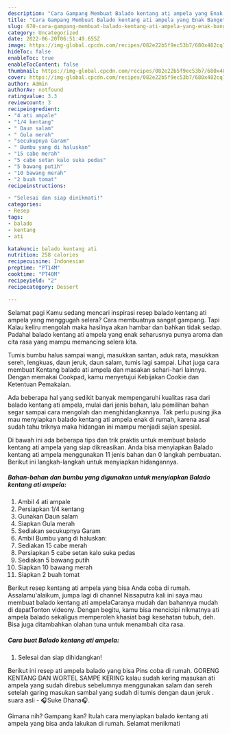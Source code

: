 ```yaml
---
description: "Cara Gampang Membuat Balado kentang ati ampela yang Enak Banget, Buat Buka Puasa}"
title: "Cara Gampang Membuat Balado kentang ati ampela yang Enak Banget, Buat Buka Puasa}"
slug: 670-cara-gampang-membuat-balado-kentang-ati-ampela-yang-enak-banget-buat-buka-puasa
category: Uncategorized
date: 2022-06-20T06:51:49.655Z
image: https://img-global.cpcdn.com/recipes/082e22b5f9ec53b7/680x482cq70/balado-kentang-ati-ampela-foto-resep-utama.jpg
hideToc: false
enableToc: true
enableTocContent: false
thumbnail: https://img-global.cpcdn.com/recipes/082e22b5f9ec53b7/680x482cq70/balado-kentang-ati-ampela-foto-resep-utama.jpg
cover: https://img-global.cpcdn.com/recipes/082e22b5f9ec53b7/680x482cq70/balado-kentang-ati-ampela-foto-resep-utama.jpg
author: Admin
authorAv: notfound
ratingvalue: 3.3
reviewcount: 3
recipeingredient:
- "4 ati ampale"
- "1/4 kentang"
- " Daun salam"
- " Gula merah"
- "secukupnya Garam"
- " Bumbu yang di haluskan"
- "15 cabe merah"
- "5 cabe setan kalo suka pedas"
- "5 bawang putih"
- "10 bawang merah"
- "2 buah tomat"
recipeinstructions:

- "Selesai dan siap dinikmati!"
categories:
- Resep
tags:
- balado
- kentang
- ati

katakunci: balado kentang ati 
nutrition: 258 calories
recipecuisine: Indonesian
preptime: "PT14M"
cooktime: "PT40M"
recipeyield: "2"
recipecategory: Dessert

---
```



Selamat pagi Kamu sedang mencari inspirasi resep balado kentang ati ampela yang menggugah selera? Cara membuatnya sangat gampang. Tapi Kalau keliru mengolah maka hasilnya akan hambar dan bahkan tidak sedap. Padahal balado kentang ati ampela yang enak seharusnya punya aroma dan cita rasa yang mampu memancing selera kita.


Tumis bumbu halus sampai wangi, masukkan santan, aduk rata, masukkan sereh, lengkuas, daun jeruk, daun salam, tumis lagi sampai. Lihat juga cara membuat Kentang balado ati ampela dan masakan sehari-hari lainnya. Dengan memakai Cookpad, kamu menyetujui Kebijakan Cookie dan Ketentuan Pemakaian.

Ada beberapa hal yang sedikit banyak mempengaruhi kualitas rasa dari balado kentang ati ampela, mulai dari jenis bahan, lalu pemilihan bahan segar sampai cara mengolah dan menghidangkannya. Tak perlu pusing jika mau menyiapkan balado kentang ati ampela enak di rumah, karena asal sudah tahu triknya maka hidangan ini mampu menjadi sajian spesial.


Di bawah ini ada beberapa tips dan trik praktis untuk membuat balado kentang ati ampela yang siap dikreasikan. Anda bisa menyiapkan Balado kentang ati ampela menggunakan 11 jenis bahan dan 0 langkah pembuatan. Berikut ini langkah-langkah untuk menyiapkan hidangannya.

<!--inarticleads1-->

##### Bahan-bahan dan bumbu yang digunakan untuk menyiapkan Balado kentang ati ampela:

1. Ambil 4 ati ampale
1. Persiapkan 1/4 kentang
1. Gunakan  Daun salam
1. Siapkan  Gula merah
1. Sediakan secukupnya Garam
1. Ambil  Bumbu yang di haluskan:
1. Sediakan 15 cabe merah
1. Persiapkan 5 cabe setan kalo suka pedas
1. Sediakan 5 bawang putih
1. Siapkan 10 bawang merah
1. Siapkan 2 buah tomat


Berikut resep kentang ati ampela yang bisa Anda coba di rumah. Assalamu&#39;alaikum, jumpa lagi di channel Nissaputra kali ini saya mau membuat balado kentang ati ampelaCaranya mudah dan bahannya mudah di dapatTonton videony. Dengan begitu, kamu bisa mencicipi nikmatnya ati ampela balado sekaligus memperoleh khasiat bagi kesehatan tubuh, deh. Bisa juga ditambahkan olahan tuna untuk menambah cita rasa. 

<!--inarticleads2-->

##### Cara buat Balado kentang ati ampela:


1. Selesai dan siap dihidangkan!

Berikut ini resep ati ampela balado yang bisa Pins coba di rumah. GORENG KENTANG DAN WORTEL SAMPE KERING kalau sudah kering masukan ati ampela yang sudah direbus sebelumnya menggunakan salam dan sereh setelah garing masukan sambal yang sudah di tumis dengan daun jeruk . suara asli - 🎧Suke Dhana🎧. 

Gimana nih? Gampang kan? Itulah cara menyiapkan balado kentang ati ampela yang bisa anda lakukan di rumah. Selamat menikmati
